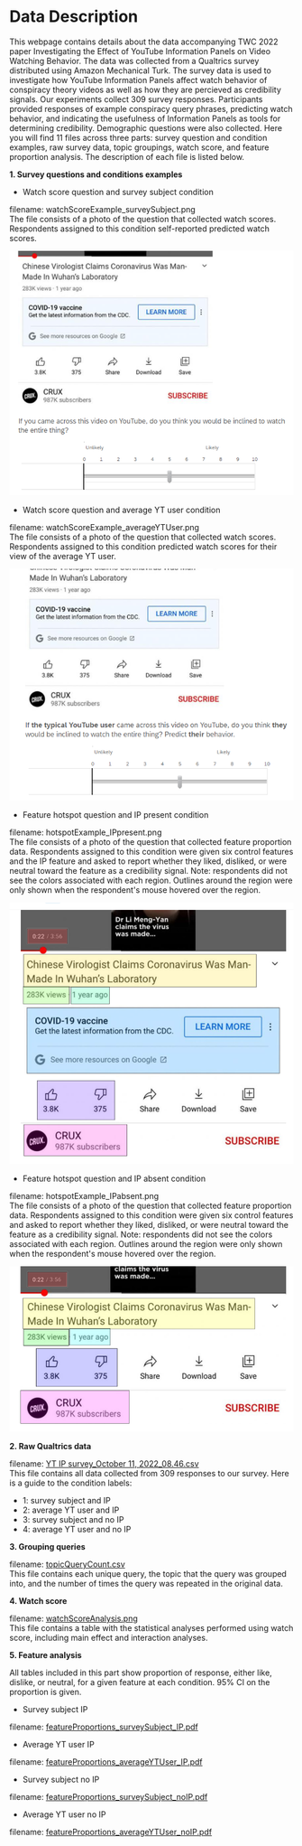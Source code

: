 # Data Description
This webpage contains details about the data accompanying TWC 2022 paper Investigating the Effect of YouTube Information Panels on Video
Watching Behavior. The data was collected from a Qualtrics survey distributed using Amazon Mechanical Turk. The survey data is used to investigate 
how YouTube Information Panels affect watch behavior of conspiracy theory videos as well as how they are percieved as credibility signals. Our 
experiments collect 309 survey responses. Participants provided responses of example conspiracy query phrases, predicting watch behavior, 
and indicating the usefulness of Information Panels as tools for determining credibility. Demographic questions were also collected. Here 
you will find 11 files across three parts: survey question and condition examples, raw survey data, topic groupings, watch score, and 
feature proportion analysis. The description of each file is listed below.

**1. Survey questions and conditions examples** 

  - Watch score question and survey subject condition  
  
  filename: watchScoreExample_surveySubject.png   
  The file consists of a photo of the question that collected watch scores. Respondents assigned to this condition
  self-reported predicted watch scores.
  
  ![watchScoreExample_surveySubject.png](watchScoreExample_surveySubject.png)
  
  - Watch score question and average YT user condition  
  
  filename: watchScoreExample_averageYTUser.png   
  The file consists of a photo of the question that collected watch scores. Respondents assigned to this condition
  predicted watch scores for their view of the average YT user. 
  
  ![watchScoreExample_averageYTUser.png](watchScoreExample_averageYTUser.png)
  
  - Feature hotspot question and IP present condition    
  
  filename: hotspotExample_IPpresent.png   
  The file consists of a photo of the question that collected feature proportion data. Respondents assigned to this condition
  were given six control features and the IP feature and asked to report whether they liked, disliked, or were neutral toward the feature as
  a credibility signal. Note: respondents did not see the colors associated with each region. Outlines around the region were only shown when the 
  respondent's mouse hovered over the region.
  
  ![hotspotExample_IPpresent.png](hotspotExample_IPpresent.png)
  
  - Feature hotspot question and IP absent condition
  
  filename: hotspotExample_IPabsent.png  
  The file consists of a photo of the question that collected feature proportion data. Respondents assigned to this condition
  were given six control features and asked to report whether they liked, disliked, or were neutral toward the feature as
  a credibility signal. Note: respondents did not see the colors associated with each region. Outlines around the region were only shown when the
  respondent's mouse hovered over the region.  
  
  ![hotspotExample_IPabsent.png](hotspotExample_IPabsent.png)
  
**2. Raw Qualtrics data**  

filename: [YT IP survey_October 11, 2022_08.46.csv](YT%20IP%20survey_October%2011%2C%202022_08.46.csv)  
This file contains all data collected from 309 responses to our survey. Here is a guide to the condition labels:  
- 1: survey subject and IP  
- 2: average YT user and IP  
- 3: survey subject and no IP  
- 4: average YT user and no IP  

**3. Grouping queries**  

filename: [topicQueryCount.csv](topicQueryCount.csv)  
This file contains each unique query, the topic that the query was grouped into, and the number of times the query was repeated in the original data. 

**4. Watch score**  

filename: [watchScoreAnalysis.png](watchScoreAnalysis.png)   
This file contains a table with the statistical analyses performed using watch score, including main effect and interaction analyses. 

**5. Feature analysis**  

All tables included in this part show proportion of response, either like, dislike, or neutral, for a given feature at each condition. 95% CI on the 
proportion is given. 

- Survey subject IP

filename: [featureProportions_surveySubject_IP.pdf](featureProportions_surveySubject_IP.pdf)  

- Average YT user IP

filename: [featureProportions_averageYTUser_IP.pdf](featureProportions_averageYTUser_IP.pdf)  

- Survey subject no IP

filename: [featureProportions_surveySubject_noIP.pdf](featureProportions_surveySubject_noIP.pdf)  

- Average YT user no IP

filename: [featureProportions_averageYTUser_noIP.pdf](featureProportions_averageYTUser_noIP.pdf)
